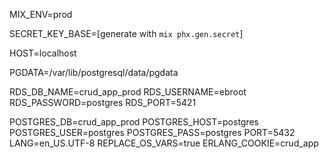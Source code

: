 MIX_ENV=prod

SECRET_KEY_BASE=[generate with `mix phx.gen.secret`]

HOST=localhost

PGDATA=/var/lib/postgresql/data/pgdata

RDS_DB_NAME=crud_app_prod
RDS_USERNAME=ebroot
RDS_PASSWORD=postgres
RDS_PORT=5421

POSTGRES_DB=crud_app_prod
POSTGRES_HOST=postgres
POSTGRES_USER=postgres
POSTGRES_PASS=postgres
PORT=5432
LANG=en_US.UTF-8
REPLACE_OS_VARS=true
ERLANG_COOKIE=crud_app